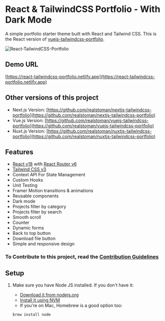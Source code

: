 # React & TailwindCSS Portfolio - With Dark Mode

A simple portfolio starter theme built with React and Tailwind CSS. This is the React version of [vuejs-tailwindcss-portfolio](https://github.com/realstoman/vuejs-tailwindcss-portfolio).

![React-TailwindCSS-Portfolio](https://user-images.githubusercontent.com/16396664/146666086-28e88beb-c2f0-431f-adfb-2396d8f64c80.png)

## Demo URL

[https://react-tailwindcss-portfolio.netlify.app](https://react-tailwindcss-portfolio.netlify.app)

## Other versions of this project

- Next.js Version: [https://github.com/realstoman/nextjs-tailwindcss-portfolio](https://github.com/realstoman/nextjs-tailwindcss-portfolio)
- Vue.js Version: [https://github.com/realstoman/vuejs-tailwindcss-portfolio](https://github.com/realstoman/vuejs-tailwindcss-portfolio)
- Nuxt.js Version: [https://github.com/realstoman/nuxtjs-tailwindcss-portfolio](https://github.com/realstoman/nuxtjs-tailwindcss-portfolio)

## Features

- [React v18](https://reactjs.org) with [React Router v6](https://reactrouter.com)
- [Tailwind CSS v3](https://tailwindcss.com)
- Context API For State Management
- Custom Hooks
- Unit Testing
- Framer Motion transitions & animations
- Reusable components
- Dark mode
- Projects filter by category
- Projects filter by search
- Smooth scroll
- Counter
- Dynamic forms
- Back to top button
- Download file button
- Simple and responsive design

### To Contribute to this project, read the [Contribution Guidelines](https://github.com/realstoman/react-tailwindcss-portfolio/blob/main/CONTRIBUTING.md)

## Setup

1. Make sure you have Node JS installed. If you don't have it:

   - [Download it from nodejs.org](https://nodejs.org)
   - [Install it using NVM](https://github.com/nvm-sh/nvm)
   - If you're on Mac, Homebrew is a good option too:

   ```bash
   brew install node
